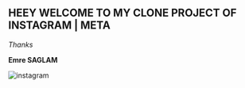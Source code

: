 ## HEEY WELCOME TO MY CLONE PROJECT OF INSTAGRAM | META

*Thanks*

**Emre SAGLAM**

![instagram](https://i.pinimg.com/originals/ed/87/cb/ed87cbd3e29f3aa9834ba22d8e25a1ef.jpg)
